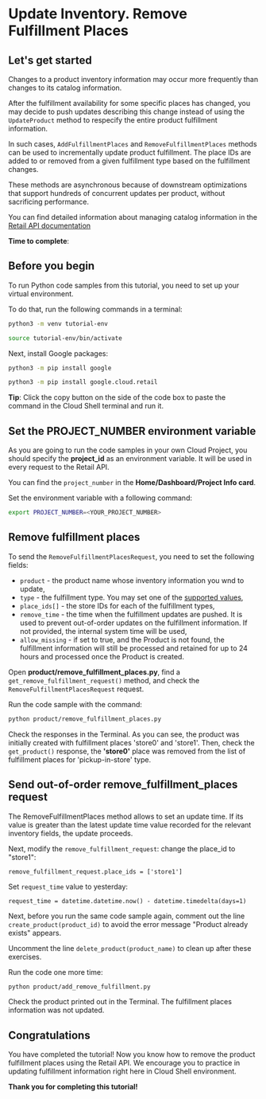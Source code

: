 # **Update Inventory. Remove Fulfillment Places**

## Let's get started

Changes to a product inventory information may occur more frequently than changes to its catalog information.

After the fulfillment availability for some specific places has changed, you may decide to push updates describing this change instead of using the ```UpdateProduct``` method to respecify the entire product fulfillment information.

In such cases, ```AddFulfillmentPlaces``` and ```RemoveFulfillmentPlaces``` methods can be used to incrementally update product fulfillment. The place IDs are added to or removed from a given fulfillment type based on the fulfillment changes.

These methods are asynchronous because of downstream optimizations that support hundreds of concurrent updates per product, without sacrificing performance.

You can find detailed information about managing catalog information in the [Retail API documentation](https://cloud.google.com/retail/docs/inventory-updates#inventory-update-methods)


**Time to complete**: 
<walkthrough-tutorial-duration duration="3.0"></walkthrough-tutorial-duration>

## Before you begin

To run Python code samples from this tutorial, you need to set up your virtual environment.

To do that, run the following commands in a terminal:

```bash
python3 -m venv tutorial-env
```

```bash
source tutorial-env/bin/activate
```

Next, install Google packages:

```bash
python3 -m pip install google
```

```bash
python3 -m pip install google.cloud.retail
```

**Tip**: Click the copy button on the side of the code box to paste the command in the Cloud Shell terminal and run it.

## Set the PROJECT_NUMBER environment variable

As you are going to run the code samples in your own Cloud Project, you should specify the **project_id** as an environment variable. It will be used in every request to the Retail API.

You can find the ```project_number``` in the **Home/Dashboard/Project Info card**.

Set the environment variable with a following command:
```bash
export PROJECT_NUMBER=<YOUR_PROJECT_NUMBER>
```

## Remove fulfillment places 

To send the ```RemoveFulfillmentPlacesRequest```, you need to set the following fields:
 - ```product``` - the product name whose inventory information you wnd to update,
 - ```type``` - the fulfillment type. You may set one of the [supported values](https://cloud.google.com/retail/docs/reference/rpc/google.cloud.retail.v2#addfulfillmentplacesrequest),
 - ```place_ids[]``` - the store IDs for each of the fulfillment types,
 - ```remove_time``` - the time when the fulfillment updates are pushed. It is used to prevent out-of-order updates on the fulfillment information. If not provided, the internal system time will be used,
 - ```allow_missing``` - if set to true, and the Product is not found, the fulfillment information will still be processed and retained for up to 24 hours and processed once the Product is created.


Open **product/remove_fulfillment_places.py**, find a ```get_remove_fulfillment_request()``` method, and check the ```RemoveFulfillmentPlacesRequest``` request.


Run the code sample with the command:

```bash
python product/remove_fulfillment_places.py
```
 
Check the responses in the Terminal. As you can see, the product was initially created with fulfillment places 'store0' and 'store1'. 
Then, check the ```get_product()``` response, the **'store0'**  place was removed from the list of fulfillment places for 'pickup-in-store' type.

## Send out-of-order remove_fulfillment_places request

The RemoveFulfillmentPlaces method allows to set an update time.
If its value is greater than the latest update time value recorded for the relevant inventory fields, the update proceeds.

Next, modify the ```remove_fulfillment_request```: change the place_id to "store1":

```remove_fulfillment_request.place_ids = ['store1']```

Set ```request_time``` value to yesterday:
```
request_time = datetime.datetime.now() - datetime.timedelta(days=1)
```

Next, before you run the same code sample again, comment out the line ```create_product(product_id)``` to avoid the error message "Product already exists" appears.

Uncomment the line ```delete_product(product_name)``` to clean up after these exercises. 

Run the code one more time:
```bash
python product/add_remove_fulfillment.py
```

Check the product printed out in the Terminal. The fulfillment places information was not updated.

## Congratulations

<walkthrough-conclusion-trophy></walkthrough-conclusion-trophy>

You have completed the tutorial! Now you know how to remove the product fulfillment places using the Retail API. We encourage you to 
practice in updating fulfillment information right here in Cloud Shell environment.

**Thank you for completing this tutorial!**

